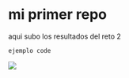 # mi primer repo

aqui subo los resultados del reto 2

```python
ejemplo code
```

[![](https://upload.wikimedia.org/wikipedia/commons/6/69/Something_to_Remember_CD.jpg)](https://upload.wikimedia.org/wikipedia/commons/6/69/Something_to_Remember_CD.jpg)


